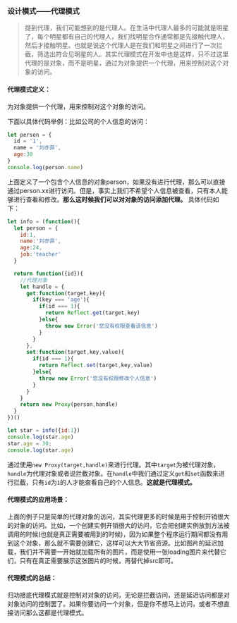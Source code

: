 ### 设计模式——代理模式

> 提到代理，我们可能想到的是代理人。在生活中代理人最多的可能就是明星了，每个明星都有自己的代理人，我们找明星合作通常都是先接触代理人，然后才接触明星。也就是说这个代理人是在我们和明星之间进行了一次拦截，筛选出符合见明星的人。其实代理模式在开发中也是这样，只不过这里代理的是对象，而不是明星，通过为对象提供一个代理，用来控制对这个对象的访问。
#### 代理模式定义：
为对象提供一个代理，用来控制对这个对象的访问。

下面以具体代码举例：比如公司的个人信息的访问：
```javascript
let person = {
  id = '1',
  name = '刘亦菲',
  age:30
}
console.log(person.name)
```
上面定义了一个包含个人信息的对象person，如果没有进行代理，那么可以直接通过person.xx进行访问。但是，事实上我们不希望个人信息被查看，只有本人能够进行查看和修改。**那么这时候我们可以对对象的访问添加代理。** 具体代码如下：
```javascript
let info = (function(){
  let person = {
    id:1,
    name:'刘亦菲',
    age:24,
    job:'teacher'
  }

  return function({id}){
    //代理对象
    let handle = {
      get:function(target,key){
        if(key === 'age'){
          if(id === 1){
            return Reflect.get(target,key)
          }else{
            throw new Error('您没有权限查看该信息')
          }
        }
      },
      set:function(target,key,value){
        if(id === 1){
          return Reflect.set(target,key,value)
        }else{
          throw new Error('您没有权限修改个人信息')
        }
      }
    }
    return new Proxy(person,handle)
  }
})()

let star = info({id:1})
console.log(star.age)
star.age = 30;
console.log(star.age)

```
通过使用`new Proxy(target,handle)`来进行代理。其中`target`为被代理对象，`handle`为代理对象或者说拦截对象。在`handle`中我们通过定义`get`和`set`函数来进行拦截，只有`id`为`1`的人才能查看自己的个人信息。**这就是代理模式。**
#### 代理模式的应用场景：
上面的例子只是简单的代理对象的访问，其实代理更多的时候是用于控制开销很大的对象的访问。比如，一个创建实例开销很大的访问，它会把创建实例放到方法被调用的时候(也就是真正需要被用到的时候)，因为如果整个程序运行期间都没有用到这个对象，那么就不需要创建它，这样可以大大节省资源。比如图片的延迟加载，我们并不需要一开始就加载所有的图片，而是使用一张loading图片来代替它们，只有在真正需要展示这张图片的时候，再替代掉src即可。
#### 代理模式的总结：
归功接底代理模式就是控制对对象的访问，无论是拦截访问，还是延迟访问都是对对象访问的控制罢了。如果你要访问一个对象，但是你不想马上访问，或者不想直接访问那么这都是代理模式。
